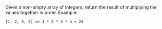 Given a non-empty array of integers, return the result of multiplying the values
together in order. Example:

```
[1, 2, 3, 4] => 1 * 2 * 3 * 4 = 24
```
